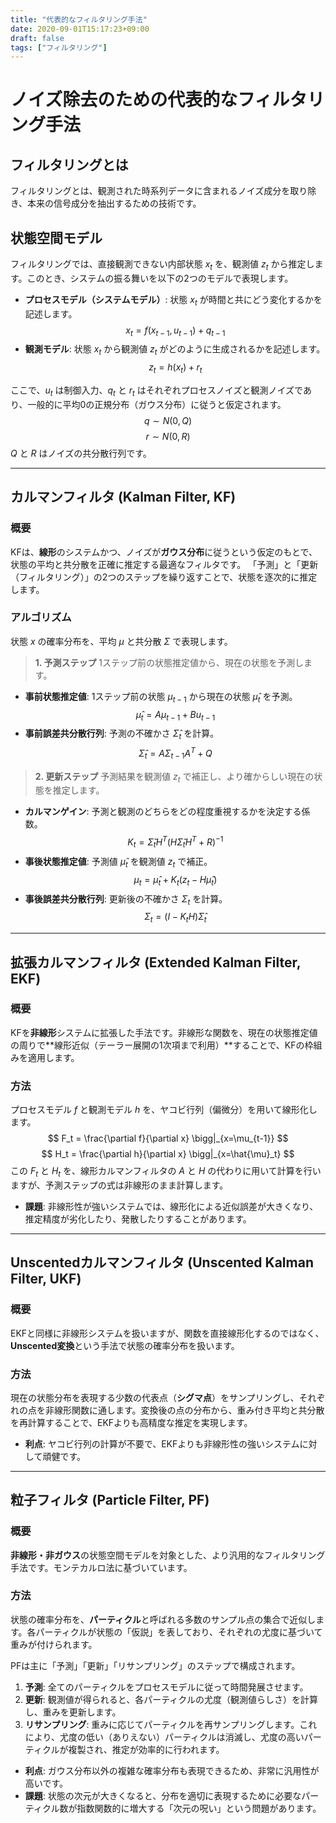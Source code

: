 ```yaml
---
title: "代表的なフィルタリング手法"
date: 2020-09-01T15:17:23+09:00
draft: false
tags: ["フィルタリング"] 
---
```

<!--more-->
# ノイズ除去のための代表的なフィルタリング手法

## フィルタリングとは
フィルタリングとは、観測された時系列データに含まれるノイズ成分を取り除き、本来の信号成分を抽出するための技術です。

## 状態空間モデル
フィルタリングでは、直接観測できない内部状態 $x_t$ を、観測値 $z_t$ から推定します。このとき、システムの振る舞いを以下の2つのモデルで表現します。

- **プロセスモデル（システムモデル）**: 状態 $x_t$ が時間と共にどう変化するかを記述します。
  $$ x_t = f(x_{t-1}, u_{t-1}) + q_{t-1} \tag{1} $$
- **観測モデル**: 状態 $x_t$ から観測値 $z_t$ がどのように生成されるかを記述します。
  $$ z_t = h(x_t) + r_t \tag{2} $$

ここで、$u_t$ は制御入力、$q_t$ と $r_t$ はそれぞれプロセスノイズと観測ノイズであり、一般的に平均0の正規分布（ガウス分布）に従うと仮定されます。
$$ q \sim N(0, Q) $$
$$ r \sim N(0, R) $$
$Q$ と $R$ はノイズの共分散行列です。

--- 

## カルマンフィルタ (Kalman Filter, KF)
### 概要
KFは、**線形**のシステムかつ、ノイズが**ガウス分布**に従うという仮定のもとで、状態の平均と共分散を正確に推定する最適なフィルタです。
「予測」と「更新（フィルタリング）」の2つのステップを繰り返すことで、状態を逐次的に推定します。

### アルゴリズム
状態 $x$ の確率分布を、平均 $\mu$ と共分散 $\Sigma$ で表現します。

> **1. 予測ステップ**
> 1ステップ前の状態推定値から、現在の状態を予測します。

- **事前状態推定値**: 1ステップ前の状態 $\mu_{t-1}$ から現在の状態 $\hat{\mu}_t$ を予測。
  $$ \hat{\mu}_t = A\mu_{t-1} + Bu_{t-1} \tag{3} $$
- **事前誤差共分散行列**: 予測の不確かさ $\hat{\Sigma}_t$ を計算。
  $$ \hat{\Sigma}_t = A\Sigma_{t-1}A^T + Q \tag{4} $$

> **2. 更新ステップ**
> 予測結果を観測値 $z_t$ で補正し、より確からしい現在の状態を推定します。

- **カルマンゲイン**: 予測と観測のどちらをどの程度重視するかを決定する係数。
  $$ K_t = \hat{\Sigma}_t H^T (H\hat{\Sigma}_t H^T + R)^{-1} \tag{5} $$
- **事後状態推定値**: 予測値 $\hat{\mu}_t$ を観測値 $z_t$ で補正。
  $$ \mu_t = \hat{\mu}_t + K_t(z_t - H\hat{\mu}_t) \tag{6} $$
- **事後誤差共分散行列**: 更新後の不確かさ $\Sigma_t$ を計算。
  $$ \Sigma_t = (I - K_tH)\hat{\Sigma}_t \tag{7} $$ 

--- 

## 拡張カルマンフィルタ (Extended Kalman Filter, EKF)
### 概要
KFを**非線形**システムに拡張した手法です。非線形な関数を、現在の状態推定値の周りで**線形近似（テーラー展開の1次項まで利用）**することで、KFの枠組みを適用します。

### 方法
プロセスモデル $f$ と観測モデル $h$ を、ヤコビ行列（偏微分）を用いて線形化します。
$$ F_t = \frac{\partial f}{\partial x} \bigg|_{x=\mu_{t-1}} $$
$$ H_t = \frac{\partial h}{\partial x} \bigg|_{x=\hat{\mu}_t} $$
この $F_t$ と $H_t$ を、線形カルマンフィルタの $A$ と $H$ の代わりに用いて計算を行いますが、予測ステップの式は非線形のまま計算します。

- **課題**: 非線形性が強いシステムでは、線形化による近似誤差が大きくなり、推定精度が劣化したり、発散したりすることがあります。

--- 

## Unscentedカルマンフィルタ (Unscented Kalman Filter, UKF)
### 概要
EKFと同様に非線形システムを扱いますが、関数を直接線形化するのではなく、**Unscented変換**という手法で状態の確率分布を扱います。

### 方法
現在の状態分布を表現する少数の代表点（**シグマ点**）をサンプリングし、それぞれの点を非線形関数に通します。変換後の点の分布から、重み付き平均と共分散を再計算することで、EKFよりも高精度な推定を実現します。

- **利点**: ヤコビ行列の計算が不要で、EKFよりも非線形性の強いシステムに対して頑健です。

--- 

## 粒子フィルタ (Particle Filter, PF)
### 概要
**非線形・非ガウス**の状態空間モデルを対象とした、より汎用的なフィルタリング手法です。モンテカルロ法に基づいています。

### 方法
状態の確率分布を、**パーティクル**と呼ばれる多数のサンプル点の集合で近似します。各パーティクルが状態の「仮説」を表しており、それぞれの尤度に基づいて重みが付けられます。

PFは主に「予測」「更新」「リサンプリング」のステップで構成されます。
1.  **予測**: 全てのパーティクルをプロセスモデルに従って時間発展させます。
2.  **更新**: 観測値が得られると、各パーティクルの尤度（観測値らしさ）を計算し、重みを更新します。
3.  **リサンプリング**: 重みに応じてパーティクルを再サンプリングします。これにより、尤度の低い（ありえない）パーティクルは消滅し、尤度の高いパーティクルが複製され、推定が効率的に行われます。

- **利点**: ガウス分布以外の複雑な確率分布も表現できるため、非常に汎用性が高いです。
- **課題**: 状態の次元が大きくなると、分布を適切に表現するために必要なパーティクル数が指数関数的に増大する「次元の呪い」という問題があります。